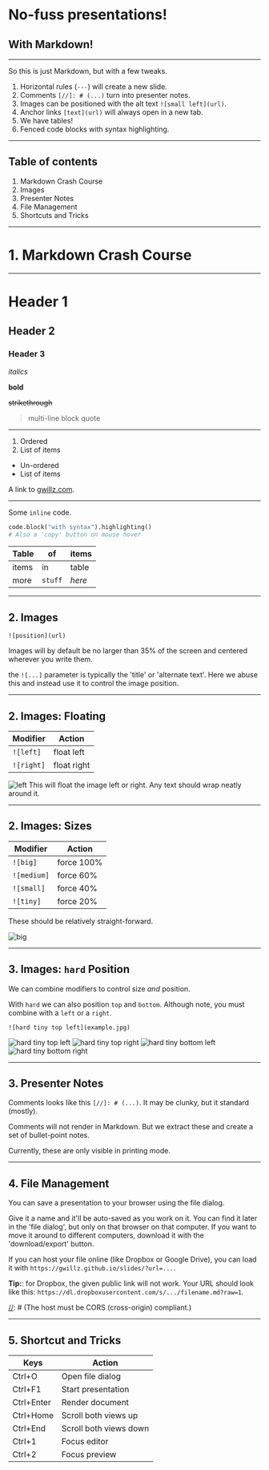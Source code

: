 # No-fuss presentations!
## With Markdown!

---

So this is just Markdown, but with a few tweaks.

1. Horizontal rules (`---`) will create a new slide.
2. Comments `[//]: # (...)` turn into presenter notes.
3. Images can be positioned with the alt text `![small left](url)`.
4. Anchor links `[text](url)` will always open in a new tab.
5. We have tables!
6. Fenced code blocks with syntax highlighting.

---

## Table of contents

1. Markdown Crash Course
2. Images
3. Presenter Notes
4. File Management
5. Shortcuts and Tricks

---

# 1. Markdown Crash Course

---

# Header 1
## Header 2
### Header 3

*italics*

**bold**

~~strikethrough~~

> multi-line
> block quote

---


1. Ordered
2. List of items

+ Un-ordered
+ List of items

A link to [gwillz.com](gwillz.com).

---


Some `inline` code.

```python
code.block("with syntax").highlighting()
# Also a 'copy' button on mouse hover
```

| Table | of      | items  |
|-------|---------|--------|
| items | in      | table  |
| more  | `stuff` | *here* |

---

## 2. Images

`![position](url)`

Images will by default be no larger than 35% of the screen and centered wherever you write them.



the `![...]` parameter is typically the 'title' or 'alternate text'. Here we
abuse this and instead use it to control the image position.

---

## 2. Images: Floating

| Modifier   | Action |
|------------|--------|
| `![left]`  | float left  | 
| `![right]` | float right |


![left](example.jpg)
This will float the image left or right. Any text should wrap neatly around it.

---

## 2. Images: Sizes

| Modifier    | Action |
|-------------|--------|
| `![big]`    | force 100%  |
| `![medium]` | force 60%   |
| `![small]`  | force 40%   |
| `![tiny]`   | force 20%   |

These should be relatively straight-forward.

![big](example.jpg)

---

## 3. Images: `hard` Position

We can combine modifiers to control size _and_ position.

With `hard` we can also position `top` and `bottom`. 
Although note, you must combine with a `left` or a `right`.

`![hard tiny top left](example.jpg)`

![hard tiny top left](example.jpg)
![hard tiny top right](example.jpg)
![hard tiny bottom left](example.jpg)
![hard tiny bottom right](example.jpg)

---

## 3. Presenter Notes

Comments looks like this `[//]: # (...)`. 
It may be clunky, but it standard (mostly).

[//]: # (Look ma, no rendering!)

Comments will not render in Markdown. 
But we extract these and create a set of bullet-point notes.

Currently, these are only visible in printing mode.

[//]: # (These can be anywhere within the slide.)
[//]: # (They can also contain `inline` **markdown**)

---

## 4. File Management

You can save a presentation to your browser using the file dialog.

Give it a name and it'll be auto-saved as you work on it. You can find it
later in the 'file dialog', but only on that browser on that computer.
If you want to move it around to different computers, download it with the 
'download/export' button.

If you can host your file online (like Dropbox or Google Drive), you can load
it with `https://gwillz.github.io/slides/?url=...`.

**Tip:**: for Dropbox, the given public link will not work. Your URL should look
like this: `https://dl.dropboxusercontent.com/s/.../filename.md?raw=1`.

[//]: # (The host must be CORS (cross-origin) compliant.)

---

## 5. Shortcut and Tricks

| Keys       | Action                 |
|------------|------------------------|
| Ctrl+O     | Open file dialog       |
| Ctrl+F1    | Start presentation     |
| Ctrl+Enter | Render document        |
| Ctrl+Home  | Scroll both views up   |
| Ctrl+End   | Scroll both views down |
| Ctrl+1     | Focus editor           |
| Ctrl+2     | Focus preview          |

